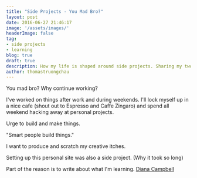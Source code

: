 ```yaml
---
title: "Side Projects - You Mad Bro?"
layout: post
date: 2016-06-27 21:46:17
image: '/assets/images/'
headerImage: false
tag: 
- side projects
- learning
blog: true
draft: true
description: How my life is shaped around side projects. Sharing my two cents and personal learnings.
author: thomastruongchau
---
```



You mad bro? Why continue working?

I've worked on things after work and during weekends. I'll lock myself up in a nice cafe (shout out to Espresso and Caffe Zingaro) and spend all weekend hacking away at personal projects.

Urge to build and make things.

"Smart people build things." 

I want to produce and scratch my creative itches.

Setting up this personal site was also a side project. (Why it took so long)

Part of the reason is to write about what I'm learning. [Diana Campbell](https://medium.com/diana-kimball/write-about-what-you-ve-learned-lately-dc9cb4f18db7#.wal0r3il1)
